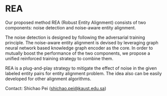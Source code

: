 # REA

Our proposed method REA (Robust Entity Alignment) consists of two components: noise detection and noise-aware entity alignment. 

The noise detection is designed by following the adversarial training principle. 
The noise-aware entity alignment is devised by leveraging graph neural network based knowledge graph encoder as the core. In order to mutually boost the performance of the two components, we propose a unified reinforced training strategy to combine them.

REA is a plug-and-play strategy to mitigate the effect of noise in the given labeled entity pairs for entity alignment problem. The idea also can be easily developed for other alignment algorithms.

Contact: Shichao Pei (shichao.pei@kaust.edu.sa)

